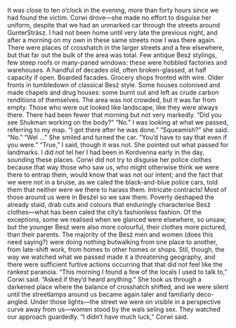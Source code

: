 It was close to ten o’clock in the evening, more than forty hours since we had found the victim.
Corwi drove—she made no effort to disguise her uniform, despite that we had an unmarked car
through the streets around GunterStrász. I had not been home until very late the previous night,
and after a morning on my own in these same streets now I was there again. 
There were places of crosshatch in the larger streets and a few elsewhere, but that far out the
bulk of the area was total. Few antique Besź stylings, few steep roofs or many-paned windows:
these were hobbled factories and warehouses. A handful of decades old, often broken-glassed,
at half capacity if open. Boarded facades. Grocery shops fronted with wire. Older fronts in
tumbledown of classical Besź 
style. Some houses colonised and made chapels and drug houses: some burnt out and left as
crude carbon renditions of themselves. 
The area was not crowded, but it was far from empty. Those who were out looked like landscape,
like they were always there. There had been fewer that morning but not very markedly. 
“Did you see Shukman working on the body?” 
“No.” I was looking at what we passed, referring to my map. “I got there after he was done.” 
“Squeamish?” she said. 
“No.” 
“Wel ...” She smiled and turned the car. “You’d have to say that even if you were.” 
“True,” I said, though it was not. 
She pointed out what passed for landmarks. I did not tel her I had been in Kordvenna early in the
day, sounding these places. 
Corwi did not try to disguise her police clothes because that way those who saw us, who might
otherwise think we were there to entrap them, would know that was not our intent; and the fact
that we were not in a bruise, as we caled the black-and-blue police cars, told them that neither
were we there to harass them. Intricate contracts! 
Most of those around us were in Besźel so we saw them. Poverty deshaped the already staid,
drab cuts and colours that enduringly characterise Besź clothes—what has been caled the city’s
fashionless fashion. Of the exceptions, some we realised when we glanced were elsewhere, so
unsaw, but the younger Besź were also more colourful, their clothes more pictured, than their
parents. 
The majority of the Besź men and women (does this need saying?) were doing nothing butwalking from one place to another, from late-shift work, from homes to other homes or shops.
Stil, though, the way we watched what we passed made it a threatening geography, and there
were sufficient furtive actions occurring that that did not feel like the rankest paranoia. 
“This morning I found a few of the locals I used to talk to,” Corwi said. “Asked if they’d heard
anything.” She took us through a darkened place where the balance of crosshatch shifted, and
we were silent until the streetlamps around us became again taler and familiarly deco-angled.
Under those lights—the street we were on visible in a perspective curve away from us—women
stood by the wals seling sex. They watched our approach guardedly. “I didn’t have much luck,” 
Corwi said. 